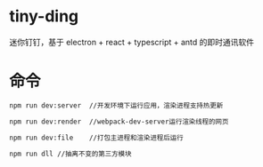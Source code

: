 # tiny-ding
迷你钉钉，基于 electron + react + typescript + antd 的即时通讯软件

# 命令
```bash
npm run dev:server	//开发环境下运行应用，渲染进程支持热更新

npm run dev:render	//webpack-dev-server运行渲染线程的网页

npm run dev:file	//打包主进程和渲染进程后运行

npm run dll	//抽离不变的第三方模块
```